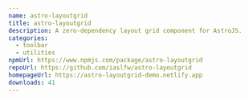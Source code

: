 ```yaml
---
name: astro-layoutgrid
title: astro-layoutgrid
description: A zero-dependency layout grid component for AstroJS.
categories:
  - toolbar
  - utilities
npmUrl: https://www.npmjs.com/package/astro-layoutgrid
repoUrl: https://github.com/iaslfw/astro-layoutgrid
homepageUrl: https://astro-layoutgrid-demo.netlify.app
downloads: 41
---
```

